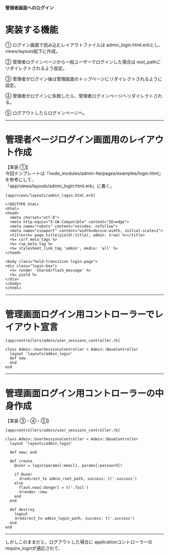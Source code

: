 #### 管理者画面へのログイン

# 実装する機能
① ログイン画面で読み込むレイアウトファイルは admin_login.html.erbとし、views/layouts配下に作成。            
            
② 管理者ログインページから一般ユーザーでログインした場合は root_pathにリダイレクトされるよう設定。    
        
③ 管理者がログイン後は管理画面のトップページにリダイレクトされるように設定。    
            
④ 管理者がログインに失敗したら、管理者ログインページへリダイレクトされる。    
      
⑤ ログアウトしたらログインページへ。        
***

# 管理者ページログイン画面用のレイアウト作成
【実装 ①】            
今回テンプレートは「node_modules/admin-lte/pages/examples/login.html」を参考にして、    
「app/views/layouts/admin_login.html.erb」に書く。
~~~
[app/views/layouts/admin_login.html.erb]

<!DOCTYPE html>
<html>
<head>
  <meta charset="utf-8">
  <meta http-equiv="X-UA-Compatible" content="IE=edge">
  <meta name="robots" content="noindex, nofollow">
  <meta name="viewport" content="width=device-width, initial-scale=1">
  <title><%= page_title(yield(:title), admin: true) %></title>
  <%= csrf_meta_tags %>
  <%= csp_meta_tag %>
  <%= stylesheet_link_tag 'admin', media: 'all' %>
</head>

<body class="hold-transition login-page">
<div class="login-box">
  <%= render 'shared/flash_message' %>
  <%= yield %>
</div>
</body>
</html>
~~~
***

# 管理画面ログイン用コントローラーでレイアウト宣言
~~~
[app/controllers/admin/user_sessions_controller.rb]

class Admin::UserSessionsController < Admin::BaseController
  layout 'layouts/admin_login'
  def new
  end
end
~~~
***

# 管理画面ログイン用コントローラーの中身作成
【実装 ③・④・⑤】
~~~
[app/controllers/admin/user_sessions_controller.rb]

class Admin::UserSessionsController < Admin::BaseController
  layout 'layouts/admin_login'

  def new; end

  def create
    @user = login(params[:email], params[:password])

    if @user
      ③redirect_to admin_root_path, success: t('.success')
    else
      flash.now[:danger] = t('.fail')
      ④render :new
    end
  end

  def destroy
    logout
    ⑤redirect_to admin_login_path, success: t('.success')
  end
end
~~~
***
しかしこのままだと、ログアウトした場合に applicationコントローラーの require_loginが適応されて、     
